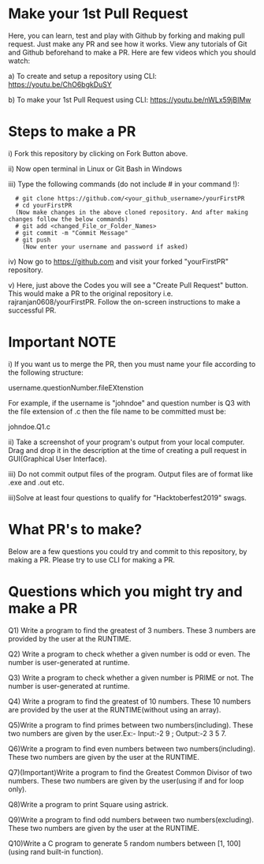 # Make your 1st Pull Request

Here, you can learn, test and play with Github by forking and making pull request. Just make any PR and see how it works. View any tutorials of Git and Github beforehand to make a PR. Here are few videos which you should watch:



a) To create and setup a repository using CLI: https://youtu.be/ChO6bgkDuSY



b) To make your 1st Pull Request using CLI: https://youtu.be/nWLx59jBIMw



# Steps to make a PR

i) Fork this repository by clicking on Fork Button above.



ii) Now open terminal in Linux or Git Bash in Windows



iii) Type the following commands (do not include # in your command !):

    

      # git clone https://github.com/<your_github_username>/yourFirstPR
      # cd yourFirstPR 
      (Now make changes in the above cloned repository. And after making changes follow the below commands)
      # git add <changed_File_or_Folder_Names>
      # git commit -m "Commit Message"
      # git push
        (Now enter your username and password if asked)

      

iv) Now go to https://github.com and visit your forked "yourFirstPR" repository.



v) Here, just above the Codes you will see a "Create Pull Request" button. This would make a PR to the original repository i.e. rajranjan0608/yourFirstPR. Follow the on-screen instructions to make a successful PR.



# Important NOTE

i) If you want us to merge the PR, then you must name your file according to the following structure:

   username.questionNumber.fileEXtenstion

  For example, if the username is "johndoe" and question number is Q3 with the file extension of .c then the file name to be committed must be:

  johndoe.Q1.c



ii) Take a screenshot of your program's output from your local computer. Drag and drop it in the description at the time of creating a pull request in GUI(Graphical User Interface). 


iii) Do not commit output files of the program. Output files are of format like .exe and .out etc. 



iii)Solve at least four questions to qualify for "Hacktoberfest2019" swags.



# What PR's to make?

Below are a few questions you could try and commit to this repository, by making a PR. Please try to use CLI for making a PR.



# Questions which you might try and make a PR



Q1) Write a program to find the greatest of 3 numbers. These 3 numbers are provided by the user at the RUNTIME.



Q2) Write a program to check whether a given number is odd or even. The number is user-generated at runtime.



Q3) Write a program to check whether a given number is PRIME or not. The number is user-generated at runtime.



Q4) Write a program to find the greatest of 10 numbers. These 10 numbers are provided by the user at the RUNTIME(without using an array).



Q5)Write a program to find primes between two numbers(including). These two numbers are given by the user.Ex:- Input:-2 9 ; Output:-2 3 5 7.



Q6)Write a program to find even numbers between two numbers(including). These two numbers are given by the user at the RUNTIME.



Q7)(Important)Write a program to find the Greatest Common Divisor of two numbers. These two numbers are given by the user(using if and for loop only).



Q8)Write a program to print Square using astrick.



Q9)Write a program to find odd numbers between two numbers(excluding). These two numbers are given by the user at the RUNTIME.



Q10)Write a C program to generate 5 random numbers between [1, 100](using rand built-in function).

